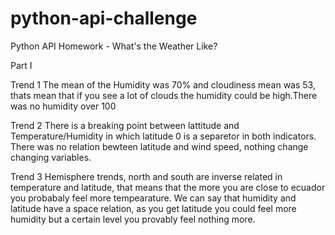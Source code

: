 # python-api-challenge
Python API Homework - What's the Weather Like?

Part I 



Trend 1
The mean of the Humidity was 70% and cloudiness mean was 53, thats mean that if you see a lot of clouds the humidity could be high.There was no humidity over 100

Trend 2
There is a breaking point between lattitude and Temperature/Humidity in which latitude 0 is a separetor in both indicators. There was no relation bewteen latitude and wind speed, nothing change changing variables.


Trend 3
Hemisphere trends, north and south are inverse related in temperature and latitude, that means that the more you are close to ecuador you probabaly feel more tempearature. We can say that humidity and latitude have a space relation, as you get latitude you could feel more humidity but a certain level you provably feel nothing more.

